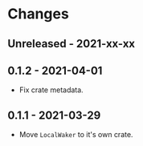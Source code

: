# Changes

## Unreleased - 2021-xx-xx


## 0.1.2 - 2021-04-01
* Fix crate metadata.


## 0.1.1 - 2021-03-29
* Move `LocalWaker` to it's own crate.
